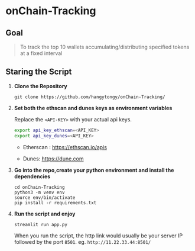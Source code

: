 # onChain-Tracking

## Goal
> To track the top 10 wallets accumulating/distributing specified tokens at a fixed interval

## Staring the Script

1. **Clone the Repository**
   
   ```
   git clone https://github.com/hangytongy/onChain-Tracking/
   ```

2. **Set both the ethscan and dunes keys as environment variables**
    
   Replace the `<API-KEY>` with your actual api keys. 
    ```sh
    export api_key_ethscan=<API_KEY>
    export api_key_dunes=<API_KEY>
    ```
   - Etherscan : https://ethscan.io/apis
     
   - Dunes: https://dune.com  

    
4. **Go into the repo,create your python environment and install the dependencies**

   ```
   cd onChain-Tracking
   python3 -m venv env
   source env/bin/activate
   pip install -r requirements.txt
   ```

5. **Run the script and enjoy**

   ```
   streamlit run app.py
   ```
   When you run the script, the http link would usually be your server IP followed by the port `8501`. eg. `http://11.22.33.44:8501/`   
